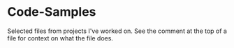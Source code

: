 # Code-Samples
Selected files from projects I've worked on. See the comment at the top of a file for context on what the file does.
